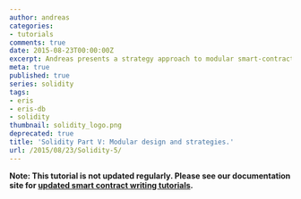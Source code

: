 ```yaml
---
author: andreas
categories:
- tutorials
comments: true
date: 2015-08-23T00:00:00Z
excerpt: Andreas presents a strategy approach to modular smart-contracts.
meta: true
published: true
series: solidity
tags:
- eris
- eris-db
- solidity
thumbnail: solidity_logo.png
deprecated: true
title: 'Solidity Part V: Modular design and strategies.'
url: /2015/08/23/Solidity-5/
---
```


**Note: This tutorial is not updated regularly. Please see our documentation site for [updated smart contract writing tutorials](/docs/tutorials/solidity).**
